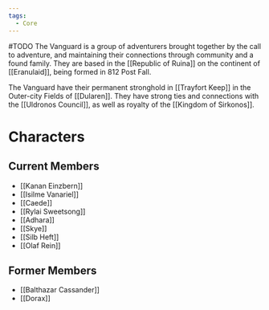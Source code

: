 ```yaml
---
tags:
  - Core
---
```

#TODO The Vanguard is a group of adventurers brought together by the call to adventure, and maintaining their connections through community and a found family. They are based in the [[Republic of Ruina]] on the continent of [[Eranulaid]], being formed in 812 Post Fall.

The Vanguard have their permanent stronghold in [[Trayfort Keep]] in the Outer-city Fields of [[Dularen]]. They have strong ties and connections with the [[Uldronos Council]], as well as royalty of the [[Kingdom of Sirkonos]].
# Characters
## Current Members
- [[Kanan Einzbern]]
- [[Isilme Vanariel]]
- [[Caede]]
- [[Rylai Sweetsong]]
- [[Adhara]]
- [[Skye]]
- [[Silb Heft]]
- [[Olaf Rein]]
## Former Members
- [[Balthazar Cassander]]
- [[Dorax]]